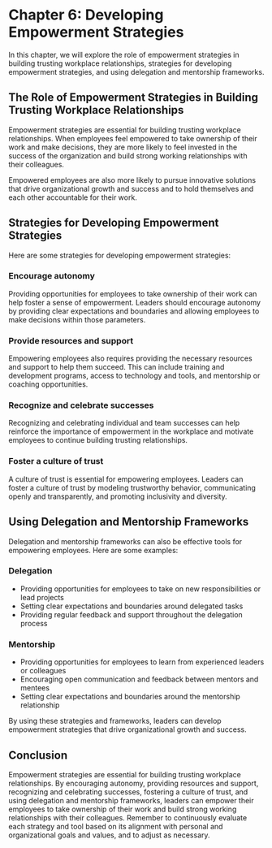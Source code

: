 Chapter 6: Developing Empowerment Strategies
============================================

In this chapter, we will explore the role of empowerment strategies in building trusting workplace relationships, strategies for developing empowerment strategies, and using delegation and mentorship frameworks.

The Role of Empowerment Strategies in Building Trusting Workplace Relationships
-------------------------------------------------------------------------------

Empowerment strategies are essential for building trusting workplace relationships. When employees feel empowered to take ownership of their work and make decisions, they are more likely to feel invested in the success of the organization and build strong working relationships with their colleagues.

Empowered employees are also more likely to pursue innovative solutions that drive organizational growth and success and to hold themselves and each other accountable for their work.

Strategies for Developing Empowerment Strategies
------------------------------------------------

Here are some strategies for developing empowerment strategies:

### Encourage autonomy

Providing opportunities for employees to take ownership of their work can help foster a sense of empowerment. Leaders should encourage autonomy by providing clear expectations and boundaries and allowing employees to make decisions within those parameters.

### Provide resources and support

Empowering employees also requires providing the necessary resources and support to help them succeed. This can include training and development programs, access to technology and tools, and mentorship or coaching opportunities.

### Recognize and celebrate successes

Recognizing and celebrating individual and team successes can help reinforce the importance of empowerment in the workplace and motivate employees to continue building trusting relationships.

### Foster a culture of trust

A culture of trust is essential for empowering employees. Leaders can foster a culture of trust by modeling trustworthy behavior, communicating openly and transparently, and promoting inclusivity and diversity.

Using Delegation and Mentorship Frameworks
------------------------------------------

Delegation and mentorship frameworks can also be effective tools for empowering employees. Here are some examples:

### Delegation

* Providing opportunities for employees to take on new responsibilities or lead projects
* Setting clear expectations and boundaries around delegated tasks
* Providing regular feedback and support throughout the delegation process

### Mentorship

* Providing opportunities for employees to learn from experienced leaders or colleagues
* Encouraging open communication and feedback between mentors and mentees
* Setting clear expectations and boundaries around the mentorship relationship

By using these strategies and frameworks, leaders can develop empowerment strategies that drive organizational growth and success.

Conclusion
----------

Empowerment strategies are essential for building trusting workplace relationships. By encouraging autonomy, providing resources and support, recognizing and celebrating successes, fostering a culture of trust, and using delegation and mentorship frameworks, leaders can empower their employees to take ownership of their work and build strong working relationships with their colleagues. Remember to continuously evaluate each strategy and tool based on its alignment with personal and organizational goals and values, and to adjust as necessary.
